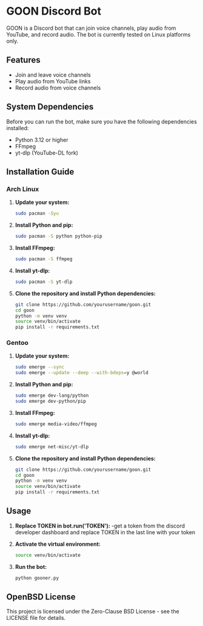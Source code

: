 # GOON Discord Bot

GOON is a Discord bot that can join voice channels, play audio from YouTube, and record audio. The bot is currently tested on Linux platforms only.

## Features

- Join and leave voice channels
- Play audio from YouTube links
- Record audio from voice channels

## System Dependencies

Before you can run the bot, make sure you have the following dependencies installed:

- Python 3.12 or higher
- FFmpeg
- yt-dlp (YouTube-DL fork)

## Installation Guide

### Arch Linux

1. **Update your system:**

    ```sh
    sudo pacman -Syu
    ```

2. **Install Python and pip:**

    ```sh
    sudo pacman -S python python-pip
    ```

3. **Install FFmpeg:**

    ```sh
    sudo pacman -S ffmpeg
    ```

4. **Install yt-dlp:**

    ```sh
    sudo pacman -S yt-dlp
    ```

5. **Clone the repository and install Python dependencies:**

    ```sh
    git clone https://github.com/yourusername/goon.git
    cd goon
    python -m venv venv
    source venv/bin/activate
    pip install -r requirements.txt
    ```

### Gentoo

1. **Update your system:**

    ```sh
    sudo emerge --sync
    sudo emerge --update --deep --with-bdeps=y @world
    ```

2. **Install Python and pip:**

    ```sh
    sudo emerge dev-lang/python
    sudo emerge dev-python/pip
    ```

3. **Install FFmpeg:**

    ```sh
    sudo emerge media-video/ffmpeg
    ```

4. **Install yt-dlp:**

    ```sh
    sudo emerge net-misc/yt-dlp
    ```

5. **Clone the repository and install Python dependencies:**

    ```sh
    git clone https://github.com/yourusername/goon.git
    cd goon
    python -m venv venv
    source venv/bin/activate
    pip install -r requirements.txt
    ```

## Usage
1. **Replace TOKEN in bot.run('TOKEN'):**
   -get a token from the discord developer dashboard and replace TOKEN in the last line with your token 
    
3. **Activate the virtual environment:**

    ```sh
    source venv/bin/activate
    ```

4. **Run the bot:**

    ```sh
    python gooner.py
    ```

## OpenBSD License

This project is licensed under the Zero-Clause BSD License - see the LICENSE file for details.

